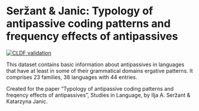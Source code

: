 Seržant & Janic: Typology of antipassive coding patterns and frequency effects of antipassives
==============================================================================================

[![CLDF validation](https://github.com/cldf-datasets/serzantjanicantipassives/workflows/CLDF-validation/badge.svg)](https://github.com/cldf-datasets/serzantjanicantipassives/actions?query=workflow%3ACLDF-validation)

This dataset contains basic information about antipassives in languages that
have at least in some of their grammatical domains ergative patterns. It
comprises 23 families, 38 languages with 44 entries.

Created for the paper “Typology of antipassive coding patterns and freqency
effects of antipassives”, Studies in Language, by Ilja A. Seržant & Katarzyna
Janic.
